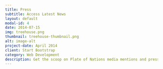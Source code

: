 ```yaml
---
title: Press
subtitle: Access Latest News
layout: default
modal-id: 4
date: 2014-07-15
img: treehouse.png
thumbnail: treehouse-thumbnail.png
alt: image-alt
project-date: April 2014
client: Start Bootstrap
category: Web Development
description: Get the scoop on Plate of Nations media mentions and press outreach initiatives right here!
---
```

